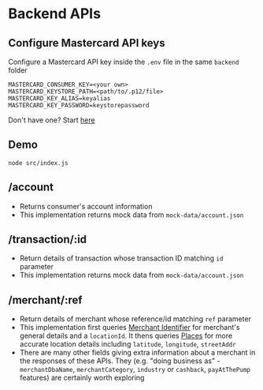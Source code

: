 # Backend APIs

## Configure Mastercard API keys
Configure a Mastercard API key inside the `.env` file in the same `backend` folder

```
MASTERCARD_CONSUMER_KEY=<your own>
MASTERCARD_KEYSTORE_PATH=<path/to/.p12/file>
MASTERCARD_KEY_ALIAS=keyalias
MASTERCARD_KEY_PASSWORD=keystorepassword

```

Don't have one? Start [here](https://developer.mastercard.com/tutorial/how-to-create-a-project-on-mastercard-developers)

## Demo

```
node src/index.js
```


## /account
- Returns consumer's account information
- This implementation returns mock data from `mock-data/account.json`

## /transaction/:id
- Return details of transaction whose transaction ID matching `id` parameter
- This implementation returns mock data from `mock-data/account.json`

## /merchant/:ref
- Return details of merchant whose reference/id matching `ref` parameter
- This implementation first queries [Merchant Identifier](https://developer.mastercard.com/documentation/merchant-identifier/2) for merchant's general details and a `locationId`. It thens queries [Places](https://developer.mastercard.com/documentation/places/1#api_place_by_location_id) for more accurate location details including `latitude`, `longitude`, `streetAddr`
- There are many other fields giving extra information about a merchant in the responses of these APIs. They (e.g. "doing business as" - `merchantDbaName`, `merchantCategory`, `industry` or `cashback`, `payAtThePump` features) are certainly worth exploring